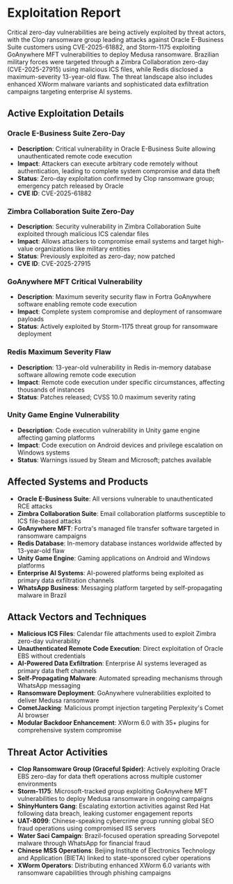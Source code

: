# Exploitation Report

Critical zero-day vulnerabilities are being actively exploited by threat actors, with the Clop ransomware group leading attacks against Oracle E-Business Suite customers using CVE-2025-61882, and Storm-1175 exploiting GoAnywhere MFT vulnerabilities to deploy Medusa ransomware. Brazilian military forces were targeted through a Zimbra Collaboration zero-day (CVE-2025-27915) using malicious ICS files, while Redis disclosed a maximum-severity 13-year-old flaw. The threat landscape also includes enhanced XWorm malware variants and sophisticated data exfiltration campaigns targeting enterprise AI systems.

## Active Exploitation Details

### Oracle E-Business Suite Zero-Day
- **Description**: Critical vulnerability in Oracle E-Business Suite allowing unauthenticated remote code execution
- **Impact**: Attackers can execute arbitrary code remotely without authentication, leading to complete system compromise and data theft
- **Status**: Zero-day exploitation confirmed by Clop ransomware group; emergency patch released by Oracle
- **CVE ID**: CVE-2025-61882

### Zimbra Collaboration Suite Zero-Day
- **Description**: Security vulnerability in Zimbra Collaboration Suite exploited through malicious ICS calendar files
- **Impact**: Allows attackers to compromise email systems and target high-value organizations like military entities
- **Status**: Previously exploited as zero-day; now patched
- **CVE ID**: CVE-2025-27915

### GoAnywhere MFT Critical Vulnerability
- **Description**: Maximum severity security flaw in Fortra GoAnywhere software enabling remote code execution
- **Impact**: Complete system compromise and deployment of ransomware payloads
- **Status**: Actively exploited by Storm-1175 threat group for ransomware deployment

### Redis Maximum Severity Flaw
- **Description**: 13-year-old vulnerability in Redis in-memory database software allowing remote code execution
- **Impact**: Remote code execution under specific circumstances, affecting thousands of instances
- **Status**: Patches released; CVSS 10.0 maximum severity rating

### Unity Game Engine Vulnerability
- **Description**: Code execution vulnerability in Unity game engine affecting gaming platforms
- **Impact**: Code execution on Android devices and privilege escalation on Windows systems
- **Status**: Warnings issued by Steam and Microsoft; patches available

## Affected Systems and Products

- **Oracle E-Business Suite**: All versions vulnerable to unauthenticated RCE attacks
- **Zimbra Collaboration Suite**: Email collaboration platforms susceptible to ICS file-based attacks
- **GoAnywhere MFT**: Fortra's managed file transfer software targeted in ransomware campaigns
- **Redis Database**: In-memory database instances worldwide affected by 13-year-old flaw
- **Unity Game Engine**: Gaming applications on Android and Windows platforms
- **Enterprise AI Systems**: AI-powered platforms being exploited as primary data exfiltration channels
- **WhatsApp Business**: Messaging platform targeted by self-propagating malware in Brazil

## Attack Vectors and Techniques

- **Malicious ICS Files**: Calendar file attachments used to exploit Zimbra zero-day vulnerability
- **Unauthenticated Remote Code Execution**: Direct exploitation of Oracle EBS without credentials
- **AI-Powered Data Exfiltration**: Enterprise AI systems leveraged as primary data theft channels
- **Self-Propagating Malware**: Automated spreading mechanisms through WhatsApp messaging
- **Ransomware Deployment**: GoAnywhere vulnerabilities exploited to deliver Medusa ransomware
- **CometJacking**: Malicious prompt injection targeting Perplexity's Comet AI browser
- **Modular Backdoor Enhancement**: XWorm 6.0 with 35+ plugins for comprehensive system compromise

## Threat Actor Activities

- **Clop Ransomware Group (Graceful Spider)**: Actively exploiting Oracle EBS zero-day for data theft operations across multiple customer environments
- **Storm-1175**: Microsoft-tracked group exploiting GoAnywhere MFT vulnerabilities to deploy Medusa ransomware in ongoing campaigns
- **ShinyHunters Gang**: Escalating extortion activities against Red Hat following data breach, leaking customer engagement reports
- **UAT-8099**: Chinese-speaking cybercrime group running global SEO fraud operations using compromised IIS servers
- **Water Saci Campaign**: Brazil-focused operation spreading Sorvepotel malware through WhatsApp for financial fraud
- **Chinese MSS Operations**: Beijing Institute of Electronics Technology and Application (BIETA) linked to state-sponsored cyber operations
- **XWorm Operators**: Distributing enhanced XWorm 6.0 variants with ransomware capabilities through phishing campaigns